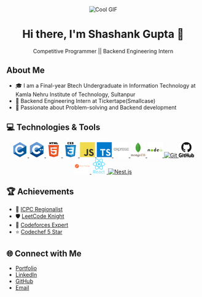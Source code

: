 <p align="center">
  <img src="https://github.com/theShashankGupta/theShashankGupta/blob/main/gifs/cool.gif" alt="Cool GIF" width="400">
</p>

<h1 align="center">Hi there, I'm Shashank Gupta 👋</h1>
<p align="center">
  Competitive Programmer || Backend Engineering Intern
</p>

## About Me
- 🎓 I am a Final-year Btech Undergraduate in Information Technology at Kamla Nehru Institute of Technology, Sultanpur
- 💼 Backend Engineering Intern at Tickertape(Smallcase)
- 🚀 Passionate about Problem-solving and Backend development

## 💻 Technologies & Tools
<p align="center">
  <a href="https://www.cprogramming.com/" target="_blank" rel="noreferrer">
    <img src="https://raw.githubusercontent.com/devicons/devicon/master/icons/c/c-original.svg" alt="C" width="40" height="40"/>
  </a>
  <a href="https://www.w3schools.com/cpp/" target="_blank" rel="noreferrer">
    <img src="https://raw.githubusercontent.com/devicons/devicon/master/icons/cplusplus/cplusplus-original.svg" alt="C++" width="40" height="40"/>
  </a>
  <a href="https://www.w3.org/html/" target="_blank" rel="noreferrer">
    <img src="https://raw.githubusercontent.com/devicons/devicon/master/icons/html5/html5-original-wordmark.svg" alt="HTML5" width="40" height="40"/>
  </a>
  <a href="https://www.w3schools.com/css/" target="_blank" rel="noreferrer">
    <img src="https://raw.githubusercontent.com/devicons/devicon/master/icons/css3/css3-original-wordmark.svg" alt="CSS3" width="40" height="40"/>
  </a>
  <a href="https://developer.mozilla.org/en-US/docs/Web/JavaScript" target="_blank" rel="noreferrer">
    <img src="https://raw.githubusercontent.com/devicons/devicon/master/icons/javascript/javascript-original.svg" alt="JavaScript" width="40" height="40"/>
  </a>
  <a href="https://www.typescriptlang.org/" target="_blank" rel="noreferrer">
    <img src="https://raw.githubusercontent.com/devicons/devicon/master/icons/typescript/typescript-original.svg" alt="TypeScript" width="40" height="40"/>
  </a>
  <a href="https://expressjs.com" target="_blank" rel="noreferrer">
    <img src="https://raw.githubusercontent.com/devicons/devicon/master/icons/express/express-original-wordmark.svg" alt="Express.js" width="40" height="40"/>
  </a>
  <a href="https://www.mongodb.com/" target="_blank" rel="noreferrer">
    <img src="https://raw.githubusercontent.com/devicons/devicon/master/icons/mongodb/mongodb-original-wordmark.svg" alt="MongoDB" width="40" height="40"/>
  </a>
  <a href="https://nodejs.org" target="_blank" rel="noreferrer">
    <img src="https://raw.githubusercontent.com/devicons/devicon/master/icons/nodejs/nodejs-original-wordmark.svg" alt="Node.js" width="40" height="40"/>
  </a>
  <a href="https://git-scm.com/" target="_blank" rel="noreferrer">
    <img src="https://www.vectorlogo.zone/logos/git-scm/git-scm-icon.svg" alt="Git" width="40" height="40"/>
  </a>
  <a href="https://github.com/" target="_blank" rel="noreferrer">
    <img src="https://raw.githubusercontent.com/devicons/devicon/master/icons/github/github-original-wordmark.svg" alt="GitHub" width="40" height="40"/>
  </a>
  <a href="https://www.postman.com/" target="_blank" rel="noreferrer">
    <img src="https://raw.githubusercontent.com/devicons/devicon/master/icons/postman/postman-original-wordmark.svg" alt="Postman" width="40" height="40"/>
  </a>
  <a href="https://reactjs.org/" target="_blank" rel="noreferrer">
    <img src="https://raw.githubusercontent.com/devicons/devicon/master/icons/react/react-original-wordmark.svg" alt="React" width="40" height="40"/>
  </a>
  <a href="https://nestjs.com/" target="_blank" rel="noreferrer">
    <img src="https://nestjs.com/img/logo_text.svg" alt="Nest.js" width="40" height="40"/>
  </a>
</p>


  <!-- Add more icons for the technologies you know -->
</p>

## 🏆 Achievements
- 🥇 [ICPC Regionalist](https://drive.google.com/file/d/1mlJz0n58GTchw_msfWxHnP4kNDyjs3_S/view?usp=sharing)
- 🛡️ [LeetCode Knight](https://leetcode.com/shashank__11/)
- 🌟 [Codeforces Expert](https://codeforces.com/profile/shashank_11)
- ⭐ [Codechef 5 Star](https://www.codechef.com/users/meet_the_pro)


## 🌐 Connect with Me
- [Portfolio](https://portfolio-react-dusky-delta.vercel.app/)
- [LinkedIn](https://www.linkedin.com/in/shashank-gupta-a91035218/)
- [GitHub](https://github.com/theShashankGupta)
- [Email](mailto:shashankgupta11032002@gmail.com)

<!-- Add more sections as needed -->

